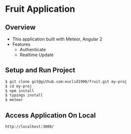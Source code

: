 # Fruit Application

## Overview
- This application built with Meteor, Angular 2
- Features
  - Authenticate
  - Realtime Update

## Setup and Run Project

```bash
$ git clone git@github.com:euclid1990/fruit.git my-proj
$ cd my-proj
$ npm install
$ typings install
$ meteor
```

## Access Application On Local

```
http://localhost:3000/
```